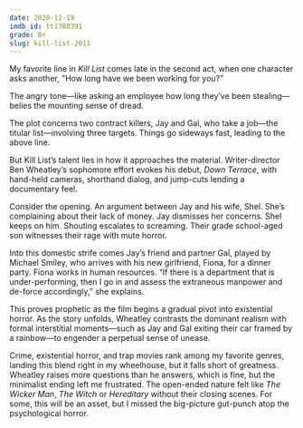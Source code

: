 ```yaml
---
date: 2020-12-19
imdb_id: tt1788391
grade: B+
slug: kill-list-2011
---
```


My favorite line in _Kill List_ comes late in the second act, when one character asks another, "How long have we been working for you?”

<!-- end -->

The angry tone—like asking an employee how long they’ve been stealing—belies the mounting sense of dread.

The plot concerns two contract killers, Jay and Gal, who take a job—the titular list—involving three targets. Things go sideways fast, leading to the above line.

But Kill List’s talent lies in how it approaches the material. Writer-director Ben Wheatley’s sophomore effort evokes his debut, <span data-imdb-id="tt1489167">_Down Terrace_</span>, with hand-held cameras, shorthand dialog, and jump-cuts lending a documentary feel.

Consider the opening. An argument between Jay and his wife, Shel. She’s complaining about their lack of money. Jay dismisses her concerns. Shel keeps on him. Shouting escalates to screaming. Their grade school-aged son witnesses their rage with mute horror.

Into this domestic strife comes Jay’s friend and partner Gal, played by Michael Smiley, who arrives with his new girlfriend, Fiona, for a dinner party. Fiona works in human resources. “If there is a department that is under-performing, then I go in and assess the extraneous manpower and de-force accordingly,” she explains.

This proves prophetic as the film begins a gradual pivot into existential horror. As the story unfolds, Wheatley contrasts the dominant realism with formal interstitial moments—such as Jay and Gal exiting their car framed by a rainbow—to engender a perpetual sense of unease.

Crime, existential horror, and trap movies rank among my favorite genres, landing this blend right in my wheelhouse, but it falls short of greatness. Wheatley raises more questions than he answers, which is fine, but the minimalist ending left me frustrated. The open-ended nature felt like <span data-imdb-id="tt0070917">_The Wicker Man_</span>, <span data-imdb-id="tt4263482">_The Witch_</span> or <span data-imdb-id="tt7784604">_Hereditary_</span> without their closing scenes. For some, this will be an asset, but I missed the big-picture gut-punch atop the psychological horror.
